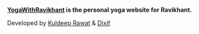 **[YogaWithRavikhant](https://thekuldeeprawat.github.io/yogawithravikhant/) is the personal yoga website for Ravikhant.**

Developed by [Kuldeep Rawat](https://github.com/thekuldeeprawat) & [Dixif](https://github.com/dixif)